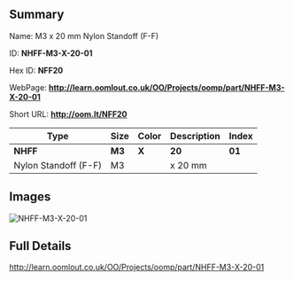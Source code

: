 

## Summary
 
Name: M3 x 20 mm Nylon Standoff (F-F)

ID: __NHFF-M3-X-20-01__

Hex ID: __NFF20__

WebPage: __http://learn.oomlout.co.uk/OO/Projects/oomp/part/NHFF-M3-X-20-01__

Short URL: __http://oom.lt/NFF20__


| Type   | Size   | Color   | Description   | Index   |    
| ----- | ------   | ------   | -----   | ----   |    
| __NHFF__   					| __M3__   					| __X__    						| __20__    					| __01__ |    
| Nylon Standoff (F-F)		| M3	| 		| x 20 mm	| 	|

## Images
![NHFF-M3-X-20-01](http://oomlout.com/oomp-gen/parts/NHFF-M3-X-20-01/NHFF-M3-X-20-01_420.jpg)

## Full Details

 http://learn.oomlout.co.uk/OO/Projects/oomp/part/NHFF-M3-X-20-01

